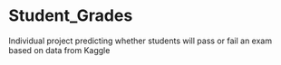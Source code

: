 # Student_Grades
Individual project predicting whether students will pass or fail an exam based on data from Kaggle
